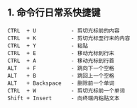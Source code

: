 ## 1. 命令行日常系快捷键 ##
    
    CTRL  + U           - 剪切光标前的内容
    CTRL  + K           - 剪切光标至行末的内容
    CTRL  + Y           - 粘贴
    CTRL  + E           - 移动光标到行末
    CTRL  + A           - 移动光标到行首
    ALT   + F           - 跳向下一个空格
    ALT   + B           - 跳回上一个空格
    ALT   + Backspace   - 删除前一个单词
    CTRL  + W           - 剪切光标前一个单词
    Shift + Insert      - 向终端内粘贴文本
